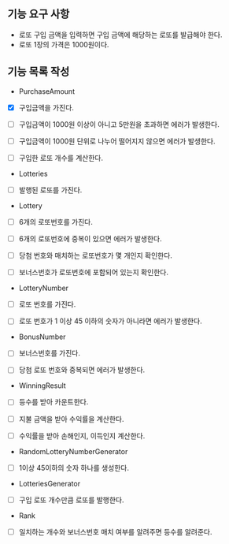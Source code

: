 ## 기능 요구 사항
- 로또 구입 금액을 입력하면 구입 금액에 해당하는 로또를 발급해야 한다.
- 로또 1장의 가격은 1000원이다.

## 기능 목록 작성
- PurchaseAmount
- [X] 구입금액을 가진다.
- [ ] 구입금액이 1000원 이상이 아니고 5만원을 초과하면 에러가 발생한다.
- [ ] 구입금액이 1000원 단위로 나누어 떨어지지 않으면 에러가 발생한다.
- [ ] 구입한 로또 개수를 계산한다.
   

- Lotteries
- [ ] 발행된 로또를 가진다.


- Lottery
- [ ] 6개의 로또번호를 가진다.
- [ ] 6개의 로또번호에 중복이 있으면 에러가 발생한다.
- [ ] 당첨 번호와 매치하는 로또번호가 몇 개인지 확인한다.
- [ ] 보너스번호가 로또번호에 포함되어 있는지 확인한다. 


- LotteryNumber
- [ ] 로또 번호를 가진다.
- [ ] 로또 번호가 1 이상 45 이하의 숫자가 아니라면 에러가 발생한다.


- BonusNumber
- [ ] 보너스번호를 가진다.
- [ ] 당첨 로또 번호와 중복되면 에러가 발생한다.


- WinningResult
- [ ] 등수를 받아 카운트한다.
- [ ] 지불 금액을 받아 수익률을 계산한다.
- [ ] 수익률을 받아 손해인지, 이득인지 계산한다.


- RandomLotteryNumberGenerator
- [ ] 1이상 45이하의 숫자 하나를 생성한다.


- LotteriesGenerator
- [ ] 구입 로또 개수만큼 로또를 발행한다.


- Rank
- [ ] 일치하는 개수와 보너스번호 매치 여부를 알려주면 등수를 알려준다.


